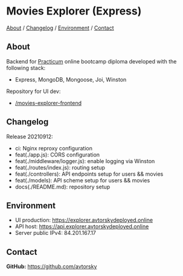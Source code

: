 # Movies Explorer (Express) 

[About](#about) /
[Changelog](#changelog) /
[Environment](#environment) /
[Contact](#contact)

## About
Backend for [Practicum](https://practicum.yandex.com/web/) online bootcamp diploma developed with the following stack:
* Express, MongoDB, Mongoose, Joi, Winston

Repository for UI dev:
* <a href="https://github.com/avtorsky/movies-explorer-frontend" target="_blank">/movies-explorer-frontend</a>

## Changelog
Release 20210912:
* ci: Nginx reproxy configuration
* feat(./app.js): CORS configuration
* feat(./middleware/logger.js): enable logging via Winston
* feat(./routes/index.js): routing setup  
* feat(./controllers): API endpoints setup for users && movies
* feat(./models): API scheme setup for users && movies
* docs(./README.md): repository setup

## Environment
* UI production: <a href="https://explorer.avtorskydeployed.online" target="_blank">https://explorer.avtorskydeployed.online</a>
* API host: <a href="https://api.explorer.avtorskydeployed.online" target="_blank">https://api.explorer.avtorskydeployed.online</a>
* Server public IPv4: 84.201.167.17

## Contact
__GitHub:__ <a href="https://github.com/avtorsky" target="_blank">https://github.com/avtorsky</a>

